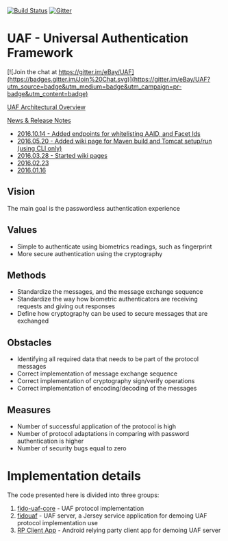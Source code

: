 [![Build Status](https://secure.travis-ci.org/eBay/UAF.svg?branch=master)](https://travis-ci.org/eBay/UAF)  [![Gitter](https://badges.gitter.im/Join%20Chat.svg)](https://gitter.im/eBay/UAF)
# UAF - Universal Authentication Framework

[![Join the chat at https://gitter.im/eBay/UAF](https://badges.gitter.im/Join%20Chat.svg)](https://gitter.im/eBay/UAF?utm_source=badge&utm_medium=badge&utm_campaign=pr-badge&utm_content=badge)

[UAF Architectural Overview](https://fidoalliance.org/wp-content/uploads/html/fido-uaf-overview-v1.0-ps-20141208.html)

[News & Release Notes](RELEASE.md)

- [2016.10.14 - Added endpoints for whitelisting AAID, and Facet Ids](https://github.com/eBay/UAF/blob/master/RELEASE.md#20161014)
- [2016.05.20 - Added wiki page for Maven build and Tomcat setup/run (using CLI only)](https://github.com/eBay/UAF/wiki/BuildingAndRunningUAFServerUsingMaven(CLIonly))
- [2016.03.28 - Started wiki pages](https://github.com/eBay/UAF/wiki)
- [2016.02.23](https://github.com/eBay/UAF/blob/master/RELEASE.md#20160223)
- [2016.01.16](https://github.com/eBay/UAF/blob/master/RELEASE.md#20160116)

## Vision
The main goal is the passwordless authentication experience

## Values
- Simple to authenticate using biometrics readings, such as fingerprint
- More secure authentication using the cryptography

## Methods
- Standardize the messages, and the message exchange sequence
- Standardize the way how biometric authenticators are receiving requests and giving out responses
- Define how cryptography can be used to secure messages that are exchanged

## Obstacles
- Identifying all required data that needs to be part of the protocol messages
- Correct implementation of message exchange sequence
- Correct implementation of cryptography sign/verify operations
- Correct implementation of encoding/decoding of the messages

## Measures
- Number of successful application of the protocol is high
- Number of protocol adaptations in comparing with password authentication is higher
- Number of security bugs equal to zero

# Implementation details
The code presented here is divided into three groups:

1. [fido-uaf-core](fido-uaf-core/README.md) - UAF protocol implementation
2. [fidouaf](fidouaf/README.md) - UAF server, a Jersey service application for demoing UAF protocol implementation use
3. [RP Client App](fidouafclient) - Android relying party client app for demoing UAF server

